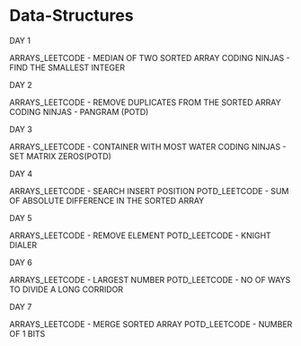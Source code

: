 # Data-Structures


DAY 1

ARRAYS_LEETCODE - MEDIAN OF TWO SORTED ARRAY
CODING NINJAS - FIND THE SMALLEST INTEGER

DAY 2

ARRAYS_LEETCODE - REMOVE DUPLICATES FROM THE SORTED ARRAY
CODING NINJAS - PANGRAM (POTD)

DAY 3

ARRAYS_LEETCODE - CONTAINER WITH MOST WATER
CODING NINJAS - SET MATRIX ZEROS(POTD)

DAY 4

ARRAYS_LEETCODE - SEARCH INSERT POSITION 
POTD_LEETCODE - SUM OF ABSOLUTE DIFFERENCE IN THE SORTED ARRAY

DAY 5

ARRAYS_LEETCODE - REMOVE ELEMENT
POTD_LEETCODE - KNIGHT DIALER

DAY 6

ARRAYS_LEETCODE - LARGEST NUMBER
POTD_LEETCODE - NO OF WAYS TO DIVIDE A LONG CORRIDOR

DAY 7

ARRAYS_LEETCODE - MERGE SORTED ARRAY
POTD_LEETCODE - NUMBER OF 1 BITS





